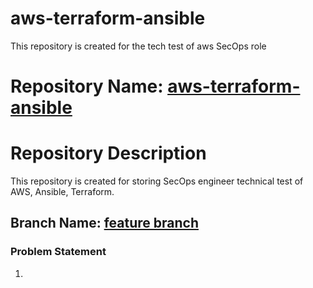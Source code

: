 # aws-terraform-ansible
This repository is created for the tech test of aws SecOps role

# Repository Name: [aws-terraform-ansible](https://github.com/nmg264/aws-terraform-ansible)

# Repository Description
This repository is created for storing SecOps engineer technical test of AWS, Ansible, Terraform.

## Branch Name: [feature branch](https://github.com/nmg264/aws-terraform-ansible/tree/feature_branch_v1)

### Problem Statement 

1. 
